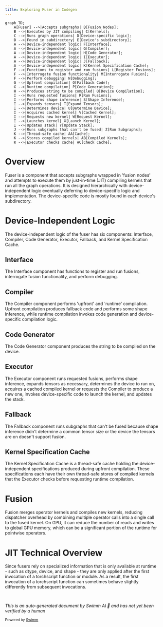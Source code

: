 ```yaml
---
title: Exploring Fuser in Codegen
---
```

```mermaid
graph TD;
    A[Fuser] -->|Accepts subgraphs| B[Fusion Nodes];
    B -->|Executes by JIT compiling| C[Kernels];
    C -->|Runs graph operations| D[Device-specific logic];
    D -->|Found in subdirectory| E[Device's subdirectory];
    A -->|Device-independent logic| F[Interface];
    A -->|Device-independent logic| G[Compiler];
    A -->|Device-independent logic| H[Code Generator];
    A -->|Device-independent logic| I[Executor];
    A -->|Device-independent logic| J[Fallback];
    A -->|Device-independent logic| K[Kernel Specification Cache];
    F -->|Functions to register and run fusions| L[Register Fusions];
    F -->|Interrogate fusion functionality| M[Interrogate Fusion];
    F -->|Perform debugging| N[Debugging];
    G -->|Upfront compilation| O[Fallback Code];
    G -->|Runtime compilation| P[Code Generation];
    H -->|Produces string to be compiled| Q[Device Compilation];
    I -->|Runs requested fusions| R[Run Fusions];
    I -->|Performs shape inference| S[Shape Inference];
    I -->|Expands tensors| T[Expand Tensors];
    I -->|Determines device| U[Determine Device];
    I -->|Acquires cached kernel| V[Cached Kernel];
    I -->|Requests new kernel| W[Request Kernel];
    I -->|Launches kernel| X[Launch Kernel];
    I -->|Updates stack| Y[Update Stack];
    J -->|Runs subgraphs that can't be fused| Z[Run Subgraphs];
    K -->|Thread-safe cache| AA[Cache];
    K -->|Stores compiled kernels| AB[Compiled Kernels];
    K -->|Executor checks cache| AC[Check Cache];
```

# Overview

Fuser is a component that accepts subgraphs wrapped in 'fusion nodes' and attempts to execute them by just-in-time (JIT) compiling kernels that run all the graph operations. It is designed hierarchically with device-independent logic eventually deferring to device-specific logic and implementation. The device-specific code is mostly found in each device's subdirectory.

# Device-Independent Logic

The device-independent logic of the fuser has six components: Interface, Compiler, Code Generator, Executor, Fallback, and Kernel Specification Cache.

## Interface

The Interface component has functions to register and run fusions, interrogate fusion functionality, and perform debugging.

## Compiler

The Compiler component performs 'upfront' and 'runtime' compilation. Upfront compilation produces fallback code and performs some shape inference, while runtime compilation invokes code generation and device-specific compilation logic.

## Code Generator

The Code Generator component produces the string to be compiled on the device.

## Executor

The Executor component runs requested fusions, performs shape inference, expands tensors as necessary, determines the device to run on, acquires a cached compiled kernel or requests the Compiler to produce a new one, invokes device-specific code to launch the kernel, and updates the stack.

## Fallback

The Fallback component runs subgraphs that can't be fused because shape inference didn't determine a common tensor size or the device the tensors are on doesn't support fusion.

## Kernel Specification Cache

The Kernel Specification Cache is a thread-safe cache holding the device-independent specifications produced during upfront compilation. These specifications each have their own thread-safe stores of compiled kernels that the Executor checks before requesting runtime compilation.

# Fusion

Fusion merges operator kernels and compiles new kernels, reducing dispatcher overhead by combining multiple operator calls into a single call to the fused kernel. On GPU, it can reduce the number of reads and writes to global GPU memory, which can be a significant portion of the runtime for pointwise operators.

# JIT Technical Overview

Since fusers rely on specialized information that is only available at runtime - such as dtype, device, and shape - they are only applied after the first invocation of a torchscript function or module. As a result, the first invocation of a torchscript function can sometimes behave slightly differently from subsequent invocations.

&nbsp;

*This is an auto-generated document by Swimm AI 🌊 and has not yet been verified by a human*

<SwmMeta version="3.0.0" repo-id="Z2l0aHViJTNBJTNBcHl0b3JjaC1hdXRvZG9jcy1kZW1vJTNBJTNBU3dpbW0tRGVtbw==" repo-name="pytorch-autodocs-demo"><sup>Powered by [Swimm](https://app.swimm.io/)</sup></SwmMeta>

